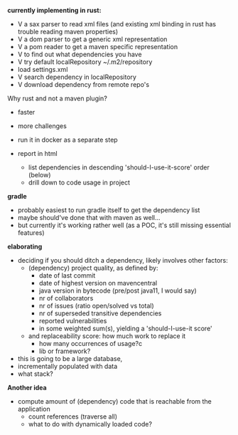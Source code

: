 **currently implementing in rust:** 
* V a sax parser to read xml files (and existing xml binding in rust has trouble reading maven properties)
* V a dom parser to get a generic xml representation
* V a pom reader to get a maven specific representation 
* V to find out what dependencies you have
* V try default localRepository ~/.m2/repository
* load settings.xml
* V search dependency in localRepository
* V download dependency from remote repo's

Why rust and not a maven plugin?
* faster
* more challenges
* run it in docker as a separate step


* report in html
  * list dependencies in descending 'should-I-use-it-score' order (below)
  * drill down to code usage in project

**gradle**
* probably easiest to run gradle itself to get the dependency list 
* maybe should've done that with maven as well...
* but currently it's working rather well (as a POC, it's still missing essential features)

**elaborating**
* deciding if you should ditch a dependency, likely involves other factors:
  * (dependency) project quality, as defined by:
    * date of last commit
    * date of highest version on mavencentral
    * java version in bytecode (pre/post java11, I would say)
    * nr of collaborators
    * nr of issues (ratio open/solved vs total)
    * nr of superseded transitive dependencies
    * reported vulnerabilities
    * in some weighted sum(s), yielding a 'should-I-use-it score'
  * and replaceability score: how much work to replace it
    * how many occurrences of usage?c
    * lib or framework?
* this is going to be a large database, 
* incrementally populated with data
* what stack?

**Another idea**
* compute amount of (dependency) code that is reachable from the application
  * count references (traverse all)
  * what to do with dynamically loaded code?
  